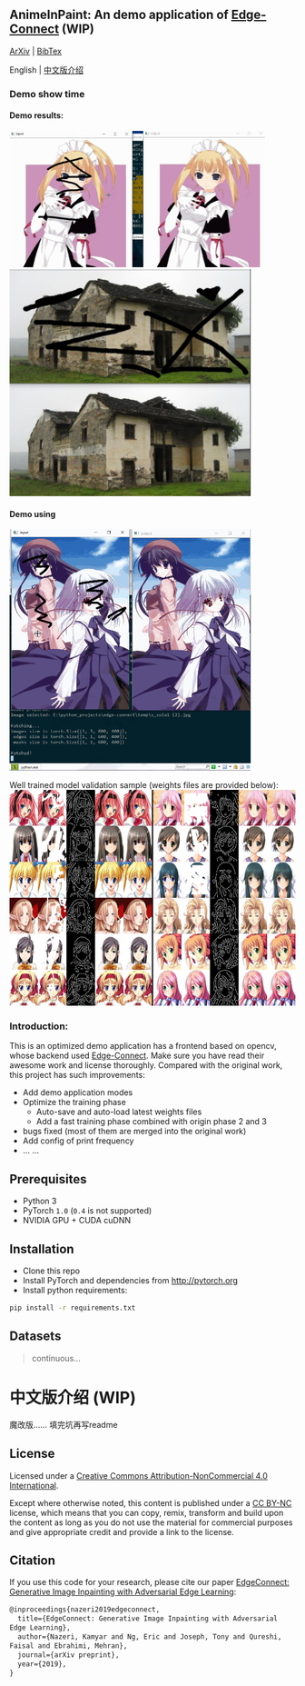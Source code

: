 ## AnimeInPaint: An demo application of [Edge-Connect](https://github.com/knazeri/edge-connect) (WIP)
[ArXiv](https://arxiv.org/abs/1901.00212) | [BibTex](#citation)

English | [中文版介绍](#jump_zh)     

### Demo show time
#### Demo results:
<img src="files/demo_shortcut2.jpg" width="450" height="240">
<img src="files/demo_house.jpg" width="425" height="400">

#### Demo using
<img src="files/cut2.gif" width="425" height="425">


Well trained model validation sample (weights files are provided below):
<img src="files/2069500.png" width="640" height="380">

### Introduction:
This is an optimized demo application has a frontend based on opencv, whose backend used [Edge-Connect](https://github.com/knazeri/edge-connect). Make sure you have read their awesome work and license thoroughly.
Compared with the original work, this project has such improvements:    
- Add demo application modes
- Optimize the training phase
  - Auto-save and auto-load latest weights files
  - Add a fast training phase combined with origin phase 2 and 3
- bugs fixed (most of them are merged into the original work)
- Add config of print frequency
- ... ...



## Prerequisites
- Python 3
- PyTorch `1.0` (`0.4` is not supported)
- NVIDIA GPU + CUDA cuDNN

## Installation
- Clone this repo
- Install PyTorch and dependencies from http://pytorch.org
- Install python requirements:
```bash
pip install -r requirements.txt
```

## Datasets

> continuous...

# <span id="jump_zh">中文版介绍 (WIP)</span>
魔改版……
填完坑再写readme



## License
Licensed under a [Creative Commons Attribution-NonCommercial 4.0 International](https://creativecommons.org/licenses/by-nc/4.0/).

Except where otherwise noted, this content is published under a [CC BY-NC](https://creativecommons.org/licenses/by-nc/4.0/) license, which means that you can copy, remix, transform and build upon the content as long as you do not use the material for commercial purposes and give appropriate credit and provide a link to the license.


## Citation
If you use this code for your research, please cite our paper <a href="https://arxiv.org/abs/1901.00212">EdgeConnect: Generative Image Inpainting with Adversarial Edge Learning</a>:

```
@inproceedings{nazeri2019edgeconnect,
  title={EdgeConnect: Generative Image Inpainting with Adversarial Edge Learning},
  author={Nazeri, Kamyar and Ng, Eric and Joseph, Tony and Qureshi, Faisal and Ebrahimi, Mehran},
  journal={arXiv preprint},
  year={2019},
}
```


